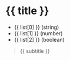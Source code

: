 # {{ title }}

- {{ list[0] }} (string)
- {{ list[1] }} (number)
- {{ list[2] }} (boolean)

> {{ subtitle }}
